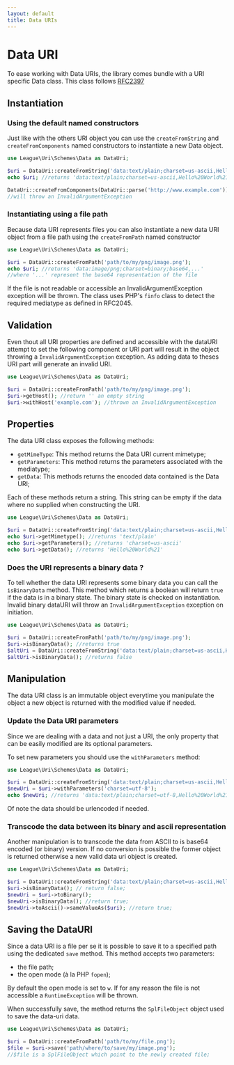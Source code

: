 ```yaml
---
layout: default
title: Data URIs
---
```


# Data URI

To ease working with Data URIs, the library comes bundle with a URI specific Data class. This class follows [RFC2397](http://tools.ietf.org/html/rfc2397)

## Instantiation

### Using the default named constructors

Just like with the others URI object you can use the `createFromString` and `createFromComponents` named constructors to instantiate a new Data object.

~~~php
use League\Uri\Schemes\Data as DataUri;

$uri = DataUri::createFromString('data:text/plain;charset=us-ascii,Hello%20World%21');
echo $uri; //returns 'data:text/plain;charset=us-ascii,Hello%20World%21'

DataUri::createFromComponents(DataUri::parse('http://www.example.com'));
//will throw an InvalidArgumentException
~~~

### Instantiating using a file path

Because data URI represents files you can also instantiate a new data URI object from a file path using the `createFromPath` named constructor

~~~php
use League\Uri\Schemes\Data as DataUri;

$uri = DataUri::createFromPath('path/to/my/png/image.png');
echo $uri; //returns 'data:image/png;charset=binary;base64,...'
//where '...' represent the base64 representation of the file
~~~

If the file is not readable or accessible an InvalidArgumentException exception will be thrown. The class uses PHP's `finfo` class to detect the required mediatype as defined in RFC2045.

## Validation

Even thout all URI properties are defined and accessible with the dataURI attempt to set the following component or URI part will result in the object throwing a `InvalidArgumentException` exception. As adding data to theses URI part will generate an invalid URI.

~~~php
use League\Uri\Schemes\Data as DataUri;

$uri = DataUri::createFromPath('path/to/my/png/image.png');
$uri->getHost(); //return '' an empty string
$uri->withHost('example.com'); //thrown an InvalidArgumentException
~~~

## Properties

The data URI class exposes the following methods:

- `getMimeType`: This method returns the Data URI current mimetype;
- `getParameters`: This method returns the parameters associated with the mediatype;
- `getData`: This methods returns the encoded data contained is the Data URI;

Each of these methods return a string. This string can be empty if the data where no supplied when constructing the URI.

~~~php
use League\Uri\Schemes\Data as DataUri;

$uri = DataUri::createFromString('data:text/plain;charset=us-ascii,Hello%20World%21');
echo $uri->getMimetype(); //returns 'text/plain'
echo $uri->getParameters(); //returns 'charset=us-ascii'
echo $uri->getData(); //returns 'Hello%20World%21'
~~~

### Does the URI represents a binary data ?

To tell whether the data URI represents some binary data you can call the `isBinaryData` method. This method which returns a boolean will return `true` if the data is in a binary state. The binary state is checked on instantiation. Invalid binary dataURI will throw an `InvalidArgumentException` exception on initiation.

~~~php
use League\Uri\Schemes\Data as DataUri;

$uri = DataUri::createFromPath('path/to/my/png/image.png');
$uri->isBinaryData(); //returns true
$altUri = DataUri::createFromString('data:text/plain;charset=us-ascii,Hello%20World%21');
$altUri->isBinaryData(); //returns false
~~~

## Manipulation

The data URI class is an immutable object everytime you manipulate the object a new object is returned with the modified value if needed.

### Update the Data URI parameters

Since we are dealing with a data and not just a URI, the only property that can be easily modified are its optional parameters.

To set new parameters you should use the `withParameters` method:

~~~php
use League\Uri\Schemes\Data as DataUri;

$uri = DataUri::createFromString('data:text/plain;charset=us-ascii,Hello%20World%21');
$newUri = $uri->withParameters('charset=utf-8');
echo $newUri; //returns 'data:text/plain;charset=utf-8,Hello%20World%21'
~~~

Of note the data should be urlencoded if needed.

### Transcode the data between its binary and ascii representation

Another manipulation is to transcode the data from ASCII to is base64 encoded (or binary) version. If no conversion is possible the former object is returned otherwise a new valid data uri object is created.

~~~php
use League\Uri\Schemes\Data as DataUri;

$uri = DataUri::createFromString('data:text/plain;charset=us-ascii,Hello%20World%21');
$uri->isBinaryData(); // return false;
$newUri = $uri->toBinary();
$newUri->isBinaryData(); //return true;
$newUri->toAscii()->sameValueAs($uri); //return true;
~~~

## Saving the DataURI

Since a data URI is a file per se it is possible to save it to a specified path using the dedicated `save` method. This method accepts two parameters:

- the file path;
- the open mode (à la PHP `fopen`);

By default the open mode is set to `w`. If for any reason the file is not accessible a `RuntimeException` will be thrown.

When successfully save, the method returns the `SplFileObject` object used to save the data-uri data.

~~~php
use League\Uri\Schemes\Data as DataUri;

$uri = DataUri::createFromPath('path/to/my/file.png');
$file = $uri->save('path/where/to/save/my/image.png');
//$file is a SplFileObject which point to the newly created file;
~~~
